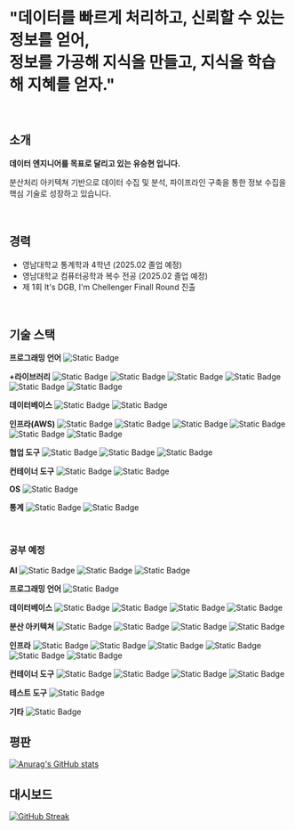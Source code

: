 <br>

<h1> "데이터를 빠르게 처리하고, 신뢰할 수 있는 정보를 얻어, <br> 정보를 가공해 지식을 만들고, 지식을 학습해 지혜를 얻자." </h1>

<br>

## 소개
<strong> 데이터 엔지니어를 목표로 달리고 있는 유승현 입니다. </strong>

분산처리 아키텍쳐 기반으로 데이터 수집 및 분석, 파이프라인 구축을 통한 정보 수집을 핵심 기술로 성장하고 있습니다.

<br>


## 경력
- 영남대학교 통계학과 4학년 (2025.02 졸업 예정)
- 영남대학교 컴퓨터공학과 복수 전공 (2025.02 졸업 예정)
- 제 1회 It's DGB, I'm Chellenger Finall Round 진출

<br>

## 기술 스택
**프로그래밍 언어**
<img alt="Static Badge" src="https://img.shields.io/badge/build-_-_?style=social&logo=python&logoColor=%233776AB&label=python">

**+라이브러리**
<img alt="Static Badge" src="https://img.shields.io/badge/build-_-_?style=social&logo=pandas&logoColor=%23150458&label=pandas">
<img alt="Static Badge" src="https://img.shields.io/badge/build-_-_?style=social&logo=numpy&logoColor=%23013243&label=numpy">
<img alt="Static Badge" src="https://img.shields.io/badge/build-_-_?style=social&logo=jupyter&logoColor=%23F37626&label=jupyter">
<img alt="Static Badge" src="https://img.shields.io/badge/build-_-_?style=social&logo=pytorch&logoColor=%23EE4C2C&label=pytorch">
<img alt="Static Badge" src="https://img.shields.io/badge/build-_-_?style=social&logo=fastapi&logoColor=%23009688&label=fastAPI">
<img alt="Static Badge" src="https://img.shields.io/badge/build-_-_?style=social&logo=django&logoColor=%23092E20&label=django">

**데이터베이스**
<img alt="Static Badge" src="https://img.shields.io/badge/build-_-_?style=social&logo=sqlite&logoColor=%23003B57&label=SQLite">
<img alt="Static Badge" src="https://img.shields.io/badge/build-_-_?style=social&logo=mysql&logoColor=%234479A1&label=MySQL">

**인프라(AWS)**
<img alt="Static Badge" src="https://img.shields.io/badge/build-_-_?style=social&logo=amazonec2&logoColor=%23FF9900&label=amazon EC2">
<img alt="Static Badge" src="https://img.shields.io/badge/build-_-_?style=social&logo=awslambda&logoColor=%23FF9900&label=aws Lambda">
<img alt="Static Badge" src="https://img.shields.io/badge/build-_-_?style=social&logo=amazons3&logoColor=%23569A31&label=amazon S3">
<img alt="Static Badge" src="https://img.shields.io/badge/build-_-_?style=social&logo=amazonrds&logoColor=%23527FFF&label=amazon RDS">
<img alt="Static Badge" src="https://img.shields.io/badge/build-_-_?style=social&logo=amazonroute53&logoColor=%238C4FFF&label=amazon Route53">
<img alt="Static Badge" src="https://img.shields.io/badge/build-_-_?style=social&logo=awselasticloadbalancing&logoColor=%238C4FFF&label=aws ELB">

**협업 도구**
<img alt="Static Badge" src="https://img.shields.io/badge/build-_-_?style=social&logo=git&logoColor=%23F05032&label=git">
<img alt="Static Badge" src="https://img.shields.io/badge/build-_-_?style=social&logo=github&logoColor=%23181717&label=github">
<img alt="Static Badge" src="https://img.shields.io/badge/build-_-_?style=social&logo=githubactions&logoColor=%232088FF&label=github Actions">

**컨테이너 도구**
<img alt="Static Badge" src="https://img.shields.io/badge/build-_-_?style=social&logo=docker&logoColor=%232496ED&label=docker">
<img alt="Static Badge" src="https://img.shields.io/badge/build-_-_?style=social&logo=dockercompose&logoColor=%232496ED&label=docker-Compose">

**OS**
<img alt="Static Badge" src="https://img.shields.io/badge/build-_-_?style=social&logo=ubuntu&logoColor=%23E95420&label=ubuntu">

**통계**
<img alt="Static Badge" src="https://img.shields.io/badge/build-_-_?style=social&logo=r&logoColor=%23276DC3&label=R">
<img alt="Static Badge" src="https://img.shields.io/badge/build-_-_?style=social&logo=spss&logoColor=%23EF3F56&label=SPSS">

<br>

### 공부 예정
**AI**
<img alt="Static Badge" src="https://img.shields.io/badge/build-_-_?style=social&logo=openai&logoColor=%23412991&label=openAI">
<img alt="Static Badge" src="https://img.shields.io/badge/build-_-_?style=social&logo=opencv&logoColor=%235C3EE8&label=openCV">
<img alt="Static Badge" src="https://img.shields.io/badge/build-_-_?style=social&logo=keras&logoColor=%23D00000&label=keras">

**프로그래밍 언어**
<img alt="Static Badge" src="https://img.shields.io/badge/build-_-_?style=social&logo=scala&logoColor=%23DC322F&label=scala">

**데이터베이스**
<img alt="Static Badge" src="https://img.shields.io/badge/build-_-_?style=social&logo=redis&logoColor=%23FF4438&label=redis">
<img alt="Static Badge" src="https://img.shields.io/badge/build-_-_?style=social&logo=mongodb&logoColor=%2347A248&label=mongoDB">
<img alt="Static Badge" src="https://img.shields.io/badge/build-_-_?style=social&logo=postgresql&logoColor=%234169E1&label=postgreSQL">
<img alt="Static Badge" src="https://img.shields.io/badge/build-_-_?style=social&logo=mariadb&logoColor=%23003545&label=mariaDB">

**분산 아키텍쳐**
<img alt="Static Badge" src="https://img.shields.io/badge/build-_-_?style=social&logo=apacheairflow&logoColor=%23017CEE&label=apache Airflow">
<img alt="Static Badge" src="https://img.shields.io/badge/build-_-_?style=social&logo=apachespark&logoColor=%23E25A1C&label=apache Spark">
<img alt="Static Badge" src="https://img.shields.io/badge/build-_-_?style=social&logo=apachehadoop&logoColor=%2366CCFF&label=apache Hadoop">
<img alt="Static Badge" src="https://img.shields.io/badge/build-_-_?style=social&logo=apachekafka&logoColor=%23231F20&label=apache Kafka">

**인프라**
<img alt="Static Badge" src="https://img.shields.io/badge/build-_-_?style=social&logo=amazondynamodb&logoColor=%234053D6&label=amazon DynamoDB">
<img alt="Static Badge" src="https://img.shields.io/badge/build-_-_?style=social&logo=amazonecs&logoColor=%23FF9900&label=amazon ECS">
<img alt="Static Badge" src="https://img.shields.io/badge/build-_-_?style=social&logo=amazoneks&logoColor=%23FF9900&label=amazon EKS">
<img alt="Static Badge" src="https://img.shields.io/badge/build-_-_?style=social&logo=amazonapigateway&logoColor=%23FF4F8B&label=amazon APIGateway">
<img alt="Static Badge" src="https://img.shields.io/badge/build-_-_?style=social&logo=amazonsqs&logoColor=%23FF4F8B&label=amazon SQS">
<img alt="Static Badge" src="https://img.shields.io/badge/build-_-_?style=social&logo=terraform&logoColor=%23844FBA&label=terraform">

**컨테이너 도구**
<img alt="Static Badge" src="https://img.shields.io/badge/build-_-_?style=social&logo=kubernetes&logoColor=%23326CE5&label=kubernetes">
<img alt="Static Badge" src="https://img.shields.io/badge/build-_-_?style=social&logo=prometheus&logoColor=%23E6522C&label=prometheus">
<img alt="Static Badge" src="https://img.shields.io/badge/build-_-_?style=social&logo=helm&logoColor=%230F1689&label=helm">
<img alt="Static Badge" src="https://img.shields.io/badge/build-_-_?style=social&logo=istio&logoColor=%23466BB0&label=istio">

**테스트 도구**
<img alt="Static Badge" src="https://img.shields.io/badge/build-_-_?style=social&logo=pytest&logoColor=%230A9EDC&label=pytest">

**기타**
<img alt="Static Badge" src="https://img.shields.io/badge/build-_-_?style=social&logo=elasticsearch&logoColor=%23005571&label=elasticsearch">






## 평판

[![Anurag's GitHub stats](https://github-readme-stats.vercel.app/api?username=Yoo-SeungHyeon)](https://github.com/anuraghazra/github-readme-stats)

## 대시보드

[![GitHub Streak](https://streak-stats.demolab.com?user=Yoo-SeungHyeon&locale=ko)](https://git.io/streak-stats)
